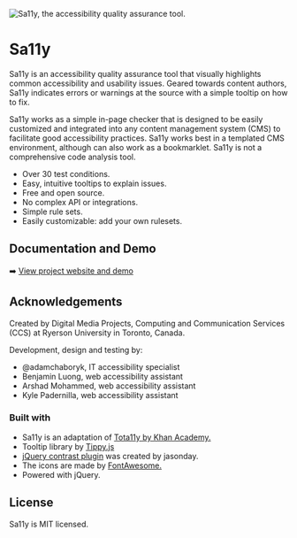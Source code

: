 ![Sa11y, the accessibility quality assurance tool.](https://repository-images.githubusercontent.com/246069937/4c2fdc00-621d-11ea-8a9b-48644d498a04)

# Sa11y
Sa11y is an accessibility quality assurance tool that visually highlights common accessibility and usability issues. Geared towards content authors, Sa11y indicates errors or warnings at the source with a simple tooltip on how to fix.

Sa11y works as a simple in-page checker that is designed to be easily customized and integrated into any content management system (CMS) to facilitate good accessibility practices. Sa11y works best in a templated CMS environment, although can also work as a bookmarklet. Sa11y is not a comprehensive code analysis tool.
- Over 30 test conditions.
- Easy, intuitive tooltips to explain issues.
- Free and open source.
- No complex API or integrations.
- Simple rule sets.
- Easily customizable: add your own rulesets.

## Documentation and Demo
:arrow_right: [View project website and demo](https://ryersondmp.github.io/sa11y/)

## Acknowledgements
Created by Digital Media Projects, Computing and Communication Services (CCS) at Ryerson University in Toronto, Canada.

Development, design and testing by:
- @adamchaboryk, IT accessibility specialist
- Benjamin Luong, web accessibility assistant
- Arshad Mohammed, web accessibility assistant
- Kyle Padernilla, web accessibility assistant

### Built with
- Sa11y is an adaptation of [Tota11y by Khan Academy.](https://github.com/Khan/tota11y)
- Tooltip library by [Tippy.js](https://github.com/atomiks/tippyjs)
- [jQuery contrast plugin](https://github.com/jasonday/color-contrast) was created by jasonday.
- The icons are made by [FontAwesome.](https://github.com/FortAwesome/Font-Awesome)
- Powered with jQuery.

## License
Sa11y is MIT licensed.
